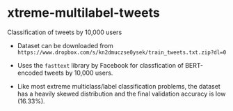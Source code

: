 # xtreme-multilabel-tweets
Classification of tweets by 10,000 users

* Dataset can be downloaded from `https://www.dropbox.com/s/kn2dmuczse0ysek/train_tweets.txt.zip?dl=0`

* Uses the `fasttext` library by Facebook for classfication of BERT-encoded tweets by 10,000 users.

* Like most extreme multiclass/label classification problems, the dataset has a heavily skewed distribution and the final validation accuracy is low (16.33%).
